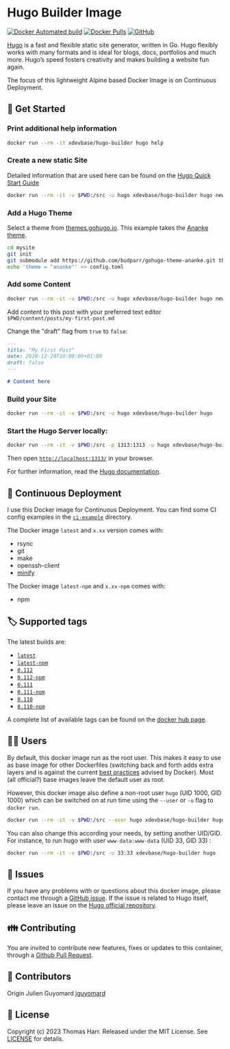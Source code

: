 # Hugo Builder Image

[![Docker Automated build](https://img.shields.io/docker/automated/xdevbase/hugo-builder.svg)](https://store.docker.com/community/images/xdevbase/hugo-builder)
[![Docker Pulls](https://img.shields.io/docker/pulls/xdevbase/hugo-builder.svg)](https://store.docker.com/community/images/xdevbase/hugo-builder)
[![GitHub](https://img.shields.io/github/license/xdevbase/hugo-builder.svg)](https://img.shields.io/github/license/xdevbase/hugo-builder)

[Hugo](https://gohugo.io/) is a fast and flexible static site generator, written in Go.
Hugo flexibly works with many formats and is ideal for blogs, docs, portfolios and much more.
Hugo’s speed fosters creativity and makes building a website fun again.

The focus of this lightweight Alpine based Docker Image is on Continuous Deployment.

## 📝 Get Started

### Print additional help information

```bash
docker run --rm -it xdevbase/hugo-builder hugo help
```

### Create a new static Site

Detailed information that are used here can be found on the [Hugo Quick Start Guide](https://gohugo.io/getting-started/quick-start/)

```bash
docker run --rm -it -v $PWD:/src -u hugo xdevbase/hugo-builder hugo new site mysite
```

### Add a Hugo Theme

Select a theme from [themes.gohugo.io](https://themes.gohugo.io/). This example takes the [Ananke theme](https://themes.gohugo.io/gohugo-theme-ananke/).

```bash
cd mysite
git init
git submodule add https://github.com/budparr/gohugo-theme-ananke.git themes/ananke;
echo 'theme = "ananke"' >> config.toml
```

### Add some Content

```bash
docker run --rm -it -v $PWD:/src -u hugo xdevbase/hugo-builder hugo new posts/my-first-post.md
```

Add content to this post with your preferred text editor `$PWD/content/posts/my-first-post.md`

Change the "draft" flag from `true` to `false`:

```Markdown
---
title: "My First Post"
date: 2020-12-20T10:00:00+01:00
draft: false
---

# Content here
```

### Build your Site

```bash
docker run --rm -it -v $PWD:/src -u hugo xdevbase/hugo-builder hugo
```

### Start the Hugo Server locally:

```bash
docker run --rm -it -v $PWD:/src -p 1313:1313 -u hugo xdevbase/hugo-builder hugo server -D -w --bind=0.0.0.0
```

Then open [`http://localhost:1313/`](http://localhost:1313/) in your browser.

For further information, read the [Hugo documentation](https://gohugo.io/documentation/).

## 🚚 Continuous Deployment

I use this Docker image for Continuous Deployment. You can find some CI config examples in the [`ci-example`](https://github.com/xdevbase/hugo-builder/tree/master/ci-example) directory.

The Docker image `latest` and `x.xx` version comes with:

- rsync
- git
- make
- openssh-client
- [minify](https://github.com/tdewolff/minify)

The Docker image `latest-npm` and `x.xx-npm` comes with:

- npm

## 🏷 Supported tags

The latest builds are:

- [`latest`](https://github.com/xdevbase/hugo-builder/blob/master/Dockerfile)
- [`latest-npm`](https://github.com/xdevbase/hugo-builder/blob/master/npm/Dockerfile)
- [`0.112`](https://github.com/xdevbase/hugo-builder/blob/v0.112.3/Dockerfile)
- [`0.112-npm`](https://github.com/xdevbase/hugo-builder/blob/v0.112.3/npm/Dockerfile)
- [`0.111`](https://github.com/xdevbase/hugo-builder/blob/v0.111.3/Dockerfile)
- [`0.111-npm`](https://github.com/xdevbase/hugo-builder/blob/v0.111.3/npm/Dockerfile)
- [`0.110`](https://github.com/xdevbase/hugo-builder/blob/v0.110.0/Dockerfile)
- [`0.110-npm`](https://github.com/xdevbase/hugo-builder/blob/v0.110.0/npm/Dockerfile)

A complete list of available tags can be found on the [docker hub page](https://hub.docker.com/r/xdevbase/hugo-builder/tags).

## 🧑‍💻 Users

By default, this docker image run as the root user. This makes it easy to use as base image for other Dockerfiles (switching back and forth adds extra layers and is against the current [best practices](https://docs.docker.com/engine/userguide/eng-image/dockerfile_best-practices/#user) advised by Docker). Most (all official?) base images leave the default user as root.

However, this docker image also define a non-root user `hugo` (UID 1000, GID 1000) which can be switched on at run time using the `--user` or `-u` flag to `docker run`.

```bash
docker run --rm -it -v $PWD:/src --user hugo xdevbase/hugo-builder hugo
```

You can also change this according your needs, by setting another UID/GID. For instance, to run hugo with user `www-data:www-data` (UID 33, GID 33) :

```bash
docker run --rm -it -v $PWD:/src -u 33:33 xdevbase/hugo-builder hugo
```

## 🐞 Issues

If you have any problems with or questions about this docker image, please contact me through a [GitHub issue](https://github.com/xdevbase/hugo-builder/issues).
If the issue is related to Hugo itself, please leave an issue on the [Hugo official repository](https://github.com/spf13/hugo).

## 👪 Contributing

You are invited to contribute new features, fixes or updates to this container, through a [Github Pull Request](https://github.com/xdevbase/hugo-builder/pulls).

## 🙏 Contributors

Origin Julien Guyomard [jguyomard](https://github.com/jguyomard)

## 📜 License

Copyright (c) 2023 Thomas Harr. Released under the MIT License. See [LICENSE][license] for details.

[license]: LICENSE
